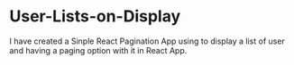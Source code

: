 # User-Lists-on-Display
I have created a Sinple React Pagination App using to display a list of user and having a paging option with it in React App.
